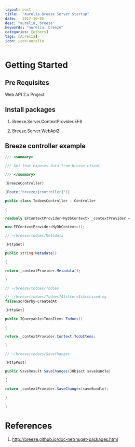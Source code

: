 ```yaml
---
layout: post
title:  "Aurelia Breeze Server Startup"
date:   2017-10-06
desc: "aurelia, breeze"
keywords: "aurelia, breeze"
categories: [others]
tags: [Aurelia]
icon: icon-aurelia
---
```


Getting Started
===============

Pre Requisites
--------------

Web API 2.x Project

Install packages
----------------

1.  Breeze.Server.ContextProvider.EF6

2.  Breeze.Server.WebApi2

Breeze controller example
-------------------------

``` cs
/// <summary>

/// Api that exposes data from breeze client

/// </summary>

[BreezeController]

[Route("breeze/[controller]")]

public class TodoesController : Controller

{

readonly EFContextProvider<MyDbContext> _contextProvider =

new EFContextProvider<MyDbContext>();

// ~/breeze/todoes/Metadata

[HttpGet]

public string Metadata()

{

return _contextProvider.Metadata();

}

// ~/breeze/todoes/Todoes

// ~/breeze/todoes/Todoes?$filter=IsArchived eq
false&$orderby=CreatedAt

[HttpGet]

public IQueryable<TodoItem> Todoes()

{

return _contextProvider.Context.TodoItems;

}

// ~/breeze/todoes/SaveChanges

[HttpPost]

public SaveResult SaveChanges(JObject saveBundle)

{

return _contextProvider.SaveChanges(saveBundle);

}

}
```

References
==========

1.  <http://breeze.github.io/doc-net/nuget-packages.html>


